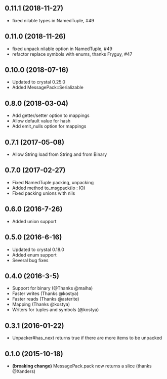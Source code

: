 ## 0.11.1 (2018-11-27)
* fixed nilable types in NamedTuple, #49

## 0.11.0 (2018-11-26)
* fixed unpack nilable option in NamedTuple, #49
* refactor replace symbols with enums, thanks Fryguy, #47

## 0.10.0 (2018-07-16)
* Updated to crystal 0.25.0
* Added MessagePack::Serializable

## 0.8.0 (2018-03-04)
* Add getter/setter option to mappings
* Allow default value for hash
* Add emit_nulls option for mappings

## 0.7.1 (2017-05-08)
* Allow String load from String and from Binary

## 0.7.0 (2017-02-27)
* Fixed NamedTuple packing, unpacking
* Added method to_msgpack(io : IO)
* Fixed packing unions with nils

## 0.6.0 (2016-7-26)
* Added union support

## 0.5.0 (2016-6-16)
* Updated to crystal 0.18.0
* Added enum support
* Several bug fixes

## 0.4.0 (2016-3-5)
* Support for binary (@Thanks @maiha)
* Faster writes (Thanks @kostya)
* Faster reads (Thanks @asterite)
* Mapping (Thanks @kostya)
* Writers for tuples and symbols (@kostya)

## 0.3.1 (2016-01-22)
* Unpacker#has_next returns true if there are more items to be unpacked

## 0.1.0 (2015-10-18)

* **(breaking change)** MessagePack.pack now returns a slice (thanks @Xanders)
